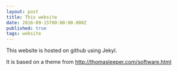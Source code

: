 ```yaml
---
layout: post
title: This website
date: 2016-09-15T00:00:00.000Z
published: true
tags: website
---
```

This website is hosted on github using Jekyl. 

It is based on a theme from http://thomasleeper.com/software.html

